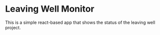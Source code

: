 # Leaving Well Monitor

This is a simple react-based app that shows the status of the leaving well project.
